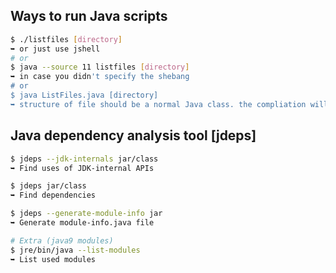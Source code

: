 Ways to run Java scripts
------------------------
```bash
$ ./listfiles [directory]
➥ or just use jshell
# or
$ java --source 11 listfiles [directory]
➥ in case you didn't specify the shebang 
# or
$ java ListFiles.java [directory]
➥ structure of file should be a normal Java class. the compliation will happen in memory then it will be executed. 
```

Java dependency analysis tool [jdeps]
------------------------
```bash
$ jdeps --jdk-internals jar/class
➥ Find uses of JDK-internal APIs

$ jdeps jar/class
➥ Find dependencies

$ jdeps --generate-module-info jar
➥ Generate module-info.java file

# Extra (java9 modules)
$ jre/bin/java --list-modules
➥ List used modules
```
